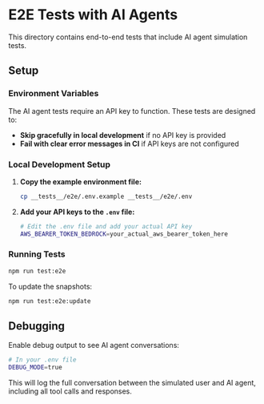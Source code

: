 # E2E Tests with AI Agents

This directory contains end-to-end tests that include AI agent simulation tests.

## Setup

### Environment Variables

The AI agent tests require an API key to function. These tests are designed to:

- **Skip gracefully in local development** if no API key is provided
- **Fail with clear error messages in CI** if API keys are not configured

### Local Development Setup

1. **Copy the example environment file:**

   ```bash
   cp __tests__/e2e/.env.example __tests__/e2e/.env
   ```

2. **Add your API keys to the `.env` file:**

   ```bash
   # Edit the .env file and add your actual API key
   AWS_BEARER_TOKEN_BEDROCK=your_actual_aws_bearer_token_here
   ```

### Running Tests

```bash
npm run test:e2e
```

To update the snapshots:

```bash
npm run test:e2e:update
```

## Debugging

Enable debug output to see AI agent conversations:

```bash
# In your .env file
DEBUG_MODE=true
```

This will log the full conversation between the simulated user and AI agent, including all tool calls and responses.
